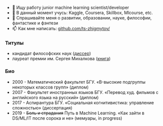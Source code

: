 <!--
### Всем привет 👋
**ts-zhigmytov/ts-zhigmytov/** очень ✨ _важный_ ✨ репозиторий, потому что его `README.md` (этот файл) будет висеть в профиле.

Here are some ideas to get you started:

- 🔭 I’m currently working at Elsevier on various NLP tasks
- 🌱 I’m currently learning ...
- 👯 I’m looking to collaborate on ...
- 🤔 I’m looking for help with ...
- 💬 Ask me about ...
- 📫 How to reach me: ...
- 😄 Pronouns: ...
- ⚡ Fun fact: ...
-->
- 🔭 Ищу работу junior machine learning scientist/developer
- 🌱 В данный момент учусь: Kaggle, Coursera, Skillbox, Mlcourse, etc.
- 💬 Спрашивайте меня о развитии, образовании, науке, философии, фантастике и фэнтези
- 📫 Как мне написать: [github.com/ts-zhigmytov/](https://github.com/ts-zhigmytov/)


### Титулы 
- кандидат философских наук ([диссер](http://www.bsu.ru/dissers/?did=726))
- лауреат премии им. Сергея Михалкова ([книга](https://detlit.ru/kvantonavty.-pyatyy-fakultet/))
 

### Био
- 2000 - Математический факультет БГУ. «B-высокие подгруппы некоторых классов групп» (диплом)
- 2007 - Факультет иностранных языков БГУ. «Перевод худ. фильмов с английского языка на русский» (диплом)
- 2017 - Аспирантура БГУ. «Социальная когнитивистика: управление сложностью» (диссертация)
- 2019 - ~~Боль и страдания~~ Путь в Machine Learning. «Как зайти в DS/ML/IT после сорока и не» (мемуары, in progress)
